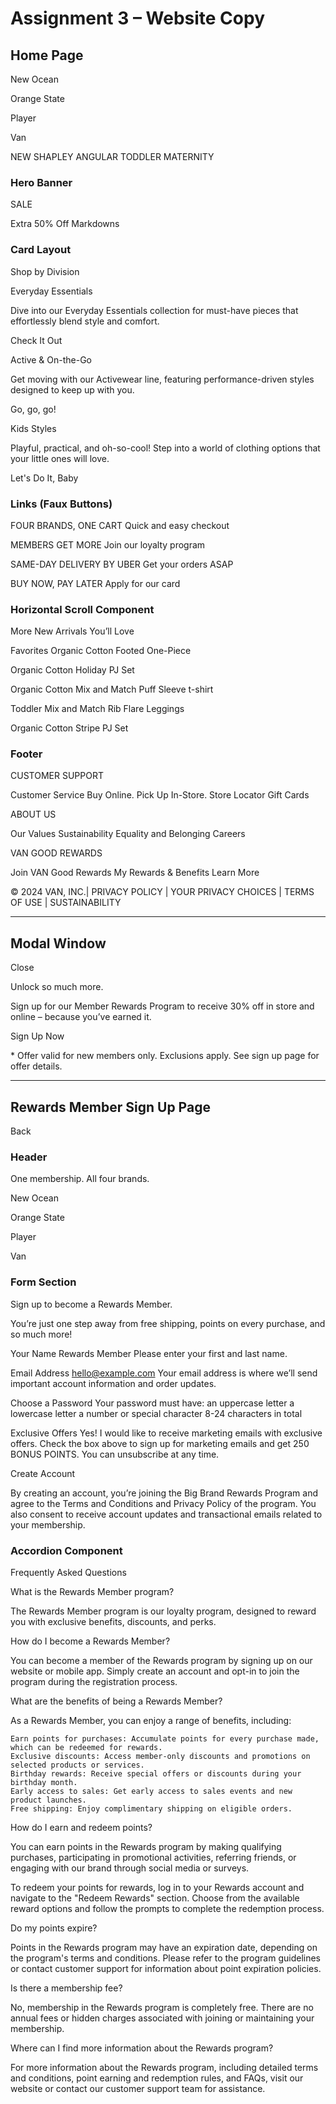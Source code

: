# Assignment 3 – Website Copy

## Home Page

New Ocean

Orange State

Player

Van

NEW    SHAPLEY    ANGULAR    TODDLER    MATERNITY        


### Hero Banner

SALE

Extra 50% Off Markdowns 


### Card Layout

Shop by Division


Everyday Essentials

Dive into our Everyday Essentials collection for must-have pieces that effortlessly blend style and comfort.

Check It Out


Active & On-the-Go

Get moving with our Activewear line, featuring performance-driven styles designed to keep up with you.

Go, go, go!


Kids Styles

Playful, practical, and oh-so-cool! Step into a world of clothing options that your little ones will love.

Let's Do It, Baby


### Links (Faux Buttons)

FOUR BRANDS, ONE CART
Quick and easy checkout

MEMBERS GET MORE
Join our loyalty program

SAME-DAY DELIVERY BY UBER
Get your orders ASAP

BUY NOW, PAY LATER
Apply for our card


### Horizontal Scroll Component

More New Arrivals You’ll Love

Favorites Organic Cotton Footed One-Piece

Organic Cotton Holiday PJ Set

Organic Cotton Mix and Match Puff Sleeve t-shirt

Toddler Mix and Match Rib Flare Leggings

Organic Cotton Stripe PJ Set


### Footer

CUSTOMER SUPPORT

Customer Service
Buy Online. 
Pick Up In-Store.
Store Locator
Gift Cards


ABOUT US

Our Values
Sustainability
Equality and Belonging
Careers


VAN GOOD REWARDS

Join VAN
Good Rewards
My Rewards & Benefits
Learn More


© 2024 VAN, INC.| PRIVACY POLICY | YOUR PRIVACY CHOICES | TERMS OF USE | SUSTAINABILITY

---

## Modal Window

Close

Unlock so much more.

Sign up for our Member Rewards Program to receive 30% off in store and online – because you’ve earned it.

Sign Up Now

\* Offer valid for new members only. Exclusions apply. See sign up page for offer details. 

---

## Rewards Member Sign Up Page

Back


### Header

One membership. All four brands.

New Ocean

Orange State

Player

Van


### Form Section

Sign up to become a Rewards Member.

You’re just one step away from free shipping, points on every purchase, and so much more!

Your Name
Rewards Member
Please enter your first and last name.

Email Address
hello@example.com
Your email address is where we’ll send important account information and order updates.

Choose a Password
Your password must have:
an uppercase letter
a lowercase letter
a number or special character
8-24 characters in total

Exclusive Offers
Yes! I would like to receive marketing emails with exclusive offers.
Check the box above to sign up for marketing emails and get 250 BONUS POINTS. You can unsubscribe at any time.

Create Account

By creating an account, you’re joining the Big Brand Rewards Program and agree to the Terms and Conditions and Privacy Policy of the program. You also consent to receive account updates and transactional emails related to your membership. 


### Accordion Component

Frequently Asked Questions


What is the Rewards Member program?

The Rewards Member program is our loyalty program, designed to reward you with exclusive benefits, discounts, and perks.


How do I become a Rewards Member?

You can become a member of the Rewards program by signing up on our website or mobile app. Simply create an account and opt-in to join the program during the registration process.


What are the benefits of being a Rewards Member?

As a Rewards Member, you can enjoy a range of benefits, including:

    Earn points for purchases: Accumulate points for every purchase made, which can be redeemed for rewards.
    Exclusive discounts: Access member-only discounts and promotions on selected products or services.
    Birthday rewards: Receive special offers or discounts during your birthday month.
    Early access to sales: Get early access to sales events and new product launches.
    Free shipping: Enjoy complimentary shipping on eligible orders.


How do I earn and redeem points?

You can earn points in the Rewards program by making qualifying purchases, participating in promotional activities, referring friends, or engaging with our brand through social media or surveys.

To redeem your points for rewards, log in to your Rewards account and navigate to the "Redeem Rewards" section. Choose from the available reward options and follow the prompts to complete the redemption process.


Do my points expire? 

Points in the Rewards program may have an expiration date, depending on the program's terms and conditions. Please refer to the program guidelines or contact customer support for information about point expiration policies.


Is there a membership fee?

No, membership in the Rewards program is completely free. There are no annual fees or hidden charges associated with joining or maintaining your membership.


Where can I find more information about the Rewards program?

For more information about the Rewards program, including detailed terms and conditions, point earning and redemption rules, and FAQs, visit our website or contact our customer support team for assistance.